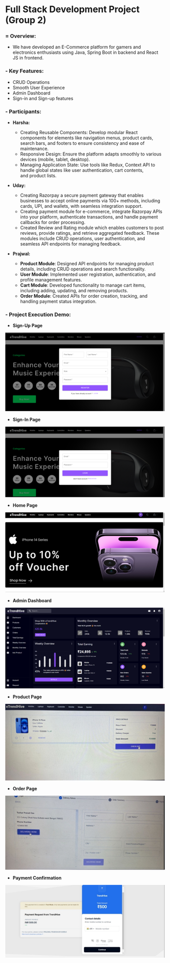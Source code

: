 # **Full Stack Development Project (Group 2)**

### = **Overview:**
- We have developed an E-Commerce platform for gamers and electronics enthusiasts using Java, Spring Boot in backend and React JS in frontend.

### - **Key Features:**
  - CRUD Operations
  - Smooth User Experience
  - Admin Dashboard
  - Sign-in and Sign-up features

### - **Participants:**
- **Harsha:**
  - Creating Reusable Components: Develop modular React components for elements like navigation menus, product cards, search bars, and footers to ensure consistency and ease of maintenance.
  - Responsive Design: Ensure the platform adapts smoothly to various devices (mobile, tablet, desktop).
  - Managing Application State: Use tools like Redux, Context API to handle global states like user authentication, cart contents, and product lists.

- **Uday:**
  - Creating Razorpay a secure payment gateway that enables businesses to accept online payments via 100+ methods, including cards, UPI, and wallets, with seamless integration support.
  - Creating payment module for e-commerce, integrate Razorpay APIs into your platform, authenticate transactions, and handle payment callbacks for order processing.
  - Created Review and Rating module which enables customers to post reviews, provide ratings, and retrieve aggregated feedback. These modules include CRUD operations, user authentication, and seamless API endpoints for managing feedback.

- **Prajwal:**
  - **Product Module**: Designed API endpoints for managing product details, including CRUD operations and search functionality.
  - **User Module**: Implemented user registration, authentication, and profile management features.
  - **Cart Module**: Developed functionality to manage cart items, including adding, updating, and removing products.
  - **Order Module**: Created APIs for order creation, tracking, and handling payment status integration.


### - **Project Execution Demo:**

- **Sign-Up Page**

![](Aspose.Words.c3b00a9f-4bfa-4cda-a868-58d2f2c1ad04.001.png)


- **Sign-In Page**

![](Aspose.Words.c3b00a9f-4bfa-4cda-a868-58d2f2c1ad04.002.png)


- **Home Page**

![](Aspose.Words.c3b00a9f-4bfa-4cda-a868-58d2f2c1ad04.003.png)


- **Admin Dashboard**

![](Aspose.Words.c3b00a9f-4bfa-4cda-a868-58d2f2c1ad04.004.png)


- **Product Page**

![](Aspose.Words.c3b00a9f-4bfa-4cda-a868-58d2f2c1ad04.005.jpeg)


- **Order Page**

![](Aspose.Words.c3b00a9f-4bfa-4cda-a868-58d2f2c1ad04.006.jpeg)


- **Payment Confirmation**

![](Aspose.Words.c3b00a9f-4bfa-4cda-a868-58d2f2c1ad04.007.jpeg)
